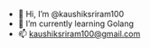 - 👋 Hi, I’m @kaushiksriram100
- 🌱 I’m currently learning Golang
- 📫 kaushiksriram100@gmail.com

<!---
kaushiksriram100/kaushiksriram100 is a ✨ special ✨ repository because its `README.md` (this file) appears on your GitHub profile.
You can click the Preview link to take a look at your changes.
--->
